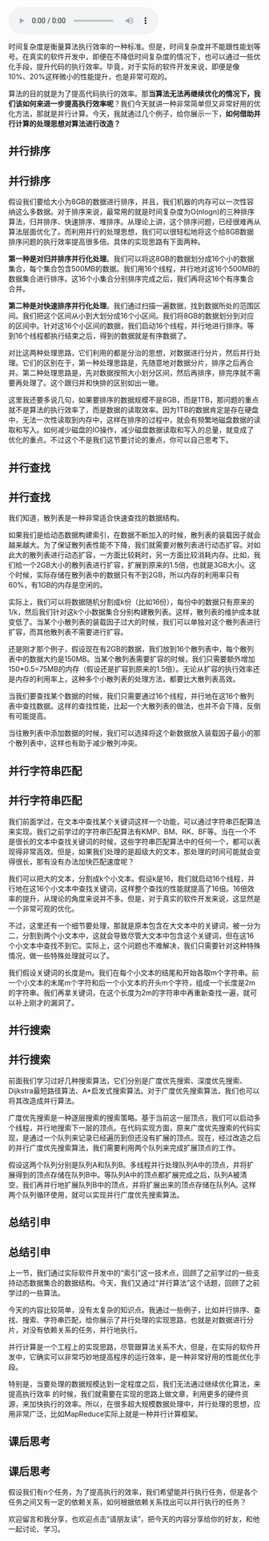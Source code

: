 <audio title="51 _ 并行算法：如何利用并行处理提高算法的执行效率？" src="https://static001.geekbang.org/resource/audio/b7/13/b754a135eb40b85fc2yy4676aa1c0c13.mp3" controls="controls"></audio> 
<p>时间复杂度是衡量算法执行效率的一种标准。但是，时间复杂度并不能跟性能划等号。在真实的软件开发中，即便在不降低时间复杂度的情况下，也可以通过一些优化手段，提升代码的执行效率。毕竟，对于实际的软件开发来说，即便是像10%、20%这样微小的性能提升，也是非常可观的。</p><p>算法的目的就是为了提高代码执行的效率。那<strong>当算法无法再继续优化的情况下，我们该如何来进一步提高执行效率呢</strong>？我们今天就讲一种非常简单但又非常好用的优化方法，那就是并行计算。今天，我就通过几个例子，给你展示一下，<strong><span class="orange">如何借助并行计算的处理思想对算法进行改造？</span></strong></p>

## 并行排序
<h2>并行排序</h2><p>假设我们要给大小为8GB的数据进行排序，并且，我们机器的内存可以一次性容纳这么多数据。对于排序来说，最常用的就是时间复杂度为O(nlogn)的三种排序算法，归并排序、快速排序、堆排序。从理论上讲，这个排序问题，已经很难再从算法层面优化了。而利用并行的处理思想，我们可以很轻松地将这个给8GB数据排序问题的执行效率提高很多倍。具体的实现思路有下面两种。</p><p><strong>第一种是对归并排序并行化处理</strong>。我们可以将这8GB的数据划分成16个小的数据集合，每个集合包含500MB的数据。我们用16个线程，并行地对这16个500MB的数据集合进行排序。这16个小集合分别排序完成之后，我们再将这16个有序集合合并。</p><!-- [[[read_end]]] --><p><strong>第二种是对快速排序并行化处理</strong>。我们通过扫描一遍数据，找到数据所处的范围区间。我们把这个区间从小到大划分成16个小区间。我们将8GB的数据划分到对应的区间中。针对这16个小区间的数据，我们启动16个线程，并行地进行排序。等到16个线程都执行结束之后，得到的数据就是有序数据了。</p><p>对比这两种处理思路，它们利用的都是分治的思想，对数据进行分片，然后并行处理。它们的区别在于，第一种处理思路是，先随意地对数据分片，排序之后再合并。第二种处理思路是，先对数据按照大小划分区间，然后再排序，排完序就不需要再处理了。这个跟归并和快排的区别如出一辙。</p><p>这里我还要多说几句，如果要排序的数据规模不是8GB，而是1TB，那问题的重点就不是算法的执行效率了，而是数据的读取效率。因为1TB的数据肯定是存在硬盘中，无法一次性读取到内存中，这样在排序的过程中，就会有频繁地磁盘数据的读取和写入。如何减少磁盘的IO操作，减少磁盘数据读取和写入的总量，就变成了优化的重点。不过这个不是我们这节要讨论的重点，你可以自己思考下。</p>

## 并行查找
<h2>并行查找</h2><p>我们知道，散列表是一种非常适合快速查找的数据结构。</p><p>如果我们是给动态数据构建索引，在数据不断加入的时候，散列表的装载因子就会越来越大。为了保证散列表性能不下降，我们就需要对散列表进行动态扩容。对如此大的散列表进行动态扩容，一方面比较耗时，另一方面比较消耗内存。比如，我们给一个2GB大小的散列表进行扩容，扩展到原来的1.5倍，也就是3GB大小。这个时候，实际存储在散列表中的数据只有不到2GB，所以内存的利用率只有60%，有1GB的内存是空闲的。</p><p>实际上，我们可以将数据随机分割成k份（比如16份），每份中的数据只有原来的1/k，然后我们针对这k个小数据集合分别构建散列表。这样，散列表的维护成本就变低了。当某个小散列表的装载因子过大的时候，我们可以单独对这个散列表进行扩容，而其他散列表不需要进行扩容。</p><p>还是刚才那个例子，假设现在有2GB的数据，我们放到16个散列表中，每个散列表中的数据大约是150MB。当某个散列表需要扩容的时候，我们只需要额外增加150*0.5=75MB的内存（假设还是扩容到原来的1.5倍）。无论从扩容的执行效率还是内存的利用率上，这种多个小散列表的处理方法，都要比大散列表高效。</p><p>当我们要查找某个数据的时候，我们只需要通过16个线程，并行地在这16个散列表中查找数据。这样的查找性能，比起一个大散列表的做法，也并不会下降，反倒有可能提高。</p><p>当往散列表中添加数据的时候，我们可以选择将这个新数据放入装载因子最小的那个散列表中，这样也有助于减少散列冲突。</p>

## 并行字符串匹配
<h2>并行字符串匹配</h2><p>我们前面学过，在文本中查找某个关键词这样一个功能，可以通过字符串匹配算法来实现。我们之前学过的字符串匹配算法有KMP、BM、RK、BF等。当在一个不是很长的文本中查找关键词的时候，这些字符串匹配算法中的任何一个，都可以表现得非常高效。但是，如果我们处理的是超级大的文本，那处理的时间可能就会变得很长，那有没有办法加快匹配速度呢？</p><p>我们可以把大的文本，分割成k个小文本。假设k是16，我们就启动16个线程，并行地在这16个小文本中查找关键词，这样整个查找的性能就提高了16倍。16倍效率的提升，从理论的角度来说并不多。但是，对于真实的软件开发来说，这显然是一个非常可观的优化。</p><p>不过，这里还有一个细节要处理，那就是原本包含在大文本中的关键词，被一分为二，分割到两个小文本中，这就会导致尽管大文本中包含这个关键词，但在这16个小文本中查找不到它。实际上，这个问题也不难解决，我们只需要针对这种特殊情况，做一些特殊处理就可以了。</p><p>我们假设关键词的长度是m。我们在每个小文本的结尾和开始各取m个字符串。前一个小文本的末尾m个字符和后一个小文本的开头m个字符，组成一个长度是2m的字符串。我们再拿关键词，在这个长度为2m的字符串中再重新查找一遍，就可以补上刚才的漏洞了。</p>

## 并行搜索
<h2>并行搜索</h2><p>前面我们学习过好几种搜索算法，它们分别是广度优先搜索、深度优先搜索、Dijkstra最短路径算法、A*启发式搜索算法。对于广度优先搜索算法，我们也可以将其改造成并行算法。</p><p>广度优先搜索是一种逐层搜索的搜索策略。基于当前这一层顶点，我们可以启动多个线程，并行地搜索下一层的顶点。在代码实现方面，原来广度优先搜索的代码实现，是通过一个队列来记录已经遍历到但还没有扩展的顶点。现在，经过改造之后的并行广度优先搜索算法，我们需要利用两个队列来完成扩展顶点的工作。</p><p>假设这两个队列分别是队列A和队列B。多线程并行处理队列A中的顶点，并将扩展得到的顶点存储在队列B中。等队列A中的顶点都扩展完成之后，队列A被清空，我们再并行地扩展队列B中的顶点，并将扩展出来的顶点存储在队列A。这样两个队列循环使用，就可以实现并行广度优先搜索算法。</p>

## 总结引申
<h2>总结引申</h2><p>上一节，我们通过实际软件开发中的“索引”这一技术点，回顾了之前学过的一些支持动态数据集合的数据结构。今天，我们又通过“并行算法”这个话题，回顾了之前学过的一些算法。</p><p>今天的内容比较简单，没有太复杂的知识点。我通过一些例子，比如并行排序、查找、搜索、字符串匹配，给你展示了并行处理的实现思路，也就是对数据进行分片，对没有依赖关系的任务，并行地执行。</p><p>并行计算是一个工程上的实现思路，尽管跟算法关系不大，但是，在实际的软件开发中，它确实可以非常巧妙地提高程序的运行效率，是一种非常好用的性能优化手段。</p><p>特别是，当要处理的数据规模达到一定程度之后，我们无法通过继续优化算法，来提高执行效率 的时候，我们就需要在实现的思路上做文章，利用更多的硬件资源，来加快执行的效率。所以，在很多超大规模数据处理中，并行处理的思想，应用非常广泛，比如MapReduce实际上就是一种并行计算框架。</p>

## 课后思考
<h2>课后思考</h2><p>假设我们有n个任务，为了提高执行的效率，我们希望能并行执行任务，但是各个任务之间又有一定的依赖关系，如何根据依赖关系找出可以并行执行的任务？</p><p>欢迎留言和我分享，也欢迎点击“<span class="orange">请朋友读</span>”，把今天的内容分享给你的好友，和他一起讨论、学习。</p>